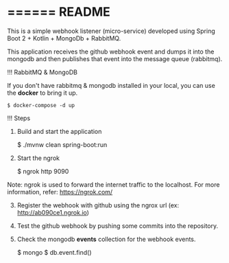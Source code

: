 ======
README
======

This is a simple webhook listener (micro-service) developed using Spring Boot 2 + Kotlin + MongoDb + RabbitMQ. 

This application receives the github webhook event and dumps it into the mongodb and then publishes that event into the message queue (rabbitmq).


!!! RabbitMQ & MongoDB

If you don't have rabbitmq & mongodb installed in your local, you can use the **docker** to bring it up.

    $ docker-compose -d up


!!! Steps

1) Build and start the application

    $ ./mvnw clean spring-boot:run


2) Start the ngrok

    $ ngrok http 9090


Note: ngrok is used to forward the internet traffic to the localhost. For more information, refer: https://ngrok.com/


3) Register the webhook with github using the ngrox url (ex: http://ab090ce1.ngrok.io)


4) Test the github webhook by pushing some commits into the repository.

5) Check the mongodb **events** collection for the webhook events.


    $ mongo
    $ db.event.find()

